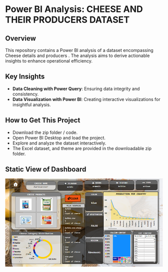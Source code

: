 # Power BI Analysis: CHEESE AND THEIR PRODUCERS DATASET

## Overview
This repository contains a Power BI analysis of a dataset encompassing Cheese details and producers . The analysis aims to derive actionable insights to enhance operational efficiency.

## Key Insights
- **Data Cleaning with Power Query**: Ensuring data integrity and consistency.
- **Data Visualization with Power BI**: Creating interactive visualizations for insightful analysis.

## How to Get This Project
- Download the zip folder / code.
- Open Power BI Desktop and load the project.
- Explore and analyze the dataset interactively.
- The Excel dataset, and theme are provided in the downloadable zip folder.

## Static View of Dashboard
![Static View of Dashboard](cheeseA.png)


